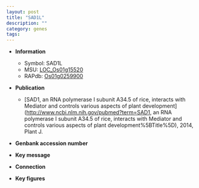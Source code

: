```yaml
---
layout: post
title: "SAD1L"
description: ""
category: genes
tags: 
---
```


* **Information**  
    + Symbol: SAD1L  
    + MSU: [LOC_Os01g15520](http://rice.plantbiology.msu.edu/cgi-bin/ORF_infopage.cgi?orf=LOC_Os01g15520)  
    + RAPdb: [Os01g0259900](http://rapdb.dna.affrc.go.jp/viewer/gbrowse_details/irgsp1?name=Os01g0259900)  

* **Publication**  
    + [SAD1, an RNA polymerase I subunit A34.5 of rice, interacts with Mediator and controls various aspects of plant development](http://www.ncbi.nlm.nih.gov/pubmed?term=SAD1, an RNA polymerase I subunit A34.5 of rice, interacts with Mediator and controls various aspects of plant development%5BTitle%5D), 2014, Plant J.

* **Genbank accession number**  

* **Key message**  

* **Connection**  

* **Key figures**  



